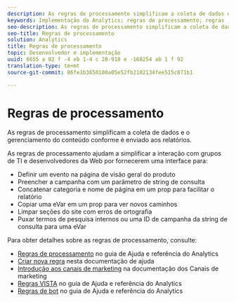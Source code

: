 ```yaml
---
description: As regras de processamento simplificam a coleta de dados e o gerenciamento do conteúdo conforme é enviado aos relatórios.
keywords: Implementação do Analytics; regras de processamento; regras
seo-description: As regras de processamento simplificam a coleta de dados e o gerenciamento do conteúdo conforme é enviado aos relatórios.
seo-title: Regras de processamento
solution: Analytics
title: Regras de processamento
topic: Desenvolvedor e implementação
uuid: 6655 a 82 f -4 eb 1-4 c 28-918 e -168254 ab 1 f 92
translation-type: tm+mt
source-git-commit: 86fe1b3650100a05e52fb2102134fee515c871b1

---
```



# Regras de processamento

As regras de processamento simplificam a coleta de dados e o gerenciamento do conteúdo conforme é enviado aos relatórios.

As regras de processamento ajudam a simplificar a interação com grupos de TI e desenvolvedores da Web por fornecerem uma interface para:

* Definir um evento na página de visão geral do produto
* Preencher a campanha com um parâmetro de string de consulta
* Concatenar categoria e nome de página em um prop para facilitar o relatório
* Copiar uma eVar em um prop para ver novos caminhos
* Limpar seções do site com erros de ortografia
* Puxar termos de pesquisa internos ou uma ID de campanha da string de consulta para uma eVar

Para obter detalhes sobre as regras de processamento, consulte:

* [Regras de processamento](https://marketing.adobe.com/resources/help/en_US/reference/processing_rules.html) no guia de Ajuda e referência do Analytics
* [Criar nova regra](../../implement/c-implement-with-dtm/c-rules/t-rules-create.md#task_B7FB5ED415AF430C952265AC2835C0DB) nesta documentação de ajuda
* [Introdução aos canais de marketing](https://marketing.adobe.com/resources/help/en_US/mchannel/c_getting_started_mchannel.html) na documentação dos Canais de marketing
* [Regras VISTA](https://marketing.adobe.com/resources/help/en_US/reference/VISTA.html) no guia de Ajuda e referência do Analytics
* [Regras de bot](https://marketing.adobe.com/resources/help/en_US/reference/bot_rules.html) no guia de Ajuda e referência do Analytics

